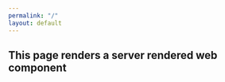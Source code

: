 ```yaml
---
permalink: "/"
layout: default
---
```


<h2 class="text-gray-800">This page renders a server rendered web component</h2>
<my-component first="Jag" middle="Singh" last="Reehal"></my-component>
